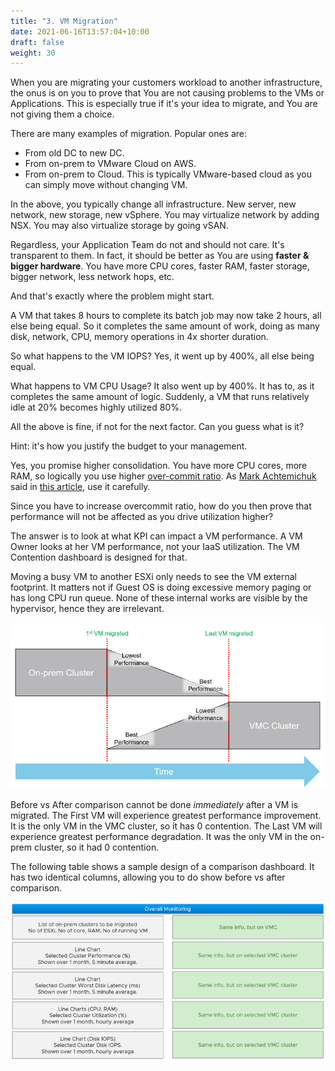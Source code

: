 ```yaml
---
title: "3. VM Migration"
date: 2021-06-16T13:57:04+10:00
draft: false
weight: 30
---
```


When you are migrating your customers workload to another infrastructure, the onus is on you to prove that You are not causing problems to the VMs or Applications. This is especially true if it's your idea to migrate, and You are not giving them a choice.

There are many examples of migration. Popular ones are:

- From old DC to new DC.
- From on-prem to VMware Cloud on AWS.
- From on-prem to Cloud. This is typically VMware-based cloud as you can simply move without changing VM.

In the above, you typically change all infrastructure. New server, new network, new storage, new vSphere. You may virtualize network by adding NSX. You may also virtualize storage by going vSAN.

Regardless, your Application Team do not and should not care. It's transparent to them. In fact, it should be better as You are using **faster & bigger hardware**. You have more CPU cores, faster RAM, faster storage, bigger network, less network hops, etc.

And that's exactly where the problem might start.

A VM that takes 8 hours to complete its batch job may now take 2 hours, all else being equal. So it completes the same amount of work, doing as many disk, network, CPU, memory operations in 4x shorter duration.

So what happens to the VM IOPS? Yes, it went up by 400%, all else being equal.

What happens to VM CPU Usage? It also went up by 400%. It has to, as it completes the same amount of logic. Suddenly, a VM that runs relatively idle at 20% becomes highly utilized 80%.

All the above is fine, if not for the next factor. Can you guess what is it?

Hint: it's how you justify the budget to your management.

Yes, you promise higher consolidation. You have more CPU cores, more RAM, so logically you use higher [over-commit ratio](https://blogs.vmware.com/vsphere/2015/11/vcpu-to-pcpu-ratios-are-they-still-relevant.html). As [Mark Achtemichuk](https://blogs.vmware.com/vsphere/author/mark_achtemichuk) said in [this article](https://blogs.vmware.com/vsphere/2015/11/vcpu-to-pcpu-ratios-are-they-still-relevant.html), use it carefully.

Since you have to increase overcommit ratio, how do you then prove that performance will not be affected as you drive utilization higher?

The answer is to look at what KPI can impact a VM performance. A VM Owner looks at her VM performance, not your IaaS utilization. The VM Contention dashboard is designed for that.

Moving a busy VM to another ESXi only needs to see the VM external footprint. It matters not if Guest OS is doing excessive memory paging or has long CPU run queue. None of these internal works are visible by the hypervisor, hence they are irrelevant.

![](3.9.3-fig-1.png)

Before vs After comparison cannot be done *immediately* after a VM is migrated. The First VM will experience greatest performance improvement. It is the only VM in the VMC cluster, so it has 0 contention. The Last VM will experience greatest performance degradation. It was the only VM in the on-prem cluster, so it had 0 contention.

The following table shows a sample design of a comparison dashboard. It has two identical columns, allowing you to do show before vs after comparison.

![](3.9.3-fig-2.png)